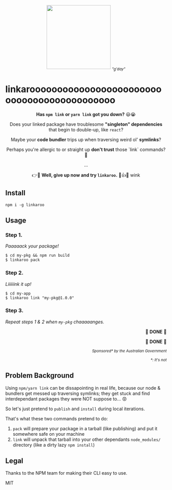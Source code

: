 <p align="center">
  <img width="200px" src="https://gitcdn.xyz/repo/loklaan/b7e398d15dff9c59d10a9906d596ad8d/raw/5a0c5271242558eb1bd40e7bef5b1b2b17cfa78c/linkaroo.svg" />
  <sub><em>"g'day"</em></sub>
</p>

# linkaroooooooooooooooooooooooooooooooooooooooooooo

<p align="center">
<strong>Has <code>npm link</code> or <code/>yarn link</code> got you down?</strong> 😃😭
</p>

<p align="center">
Does your linked package have troublesome <strong>"singleton" dependencies</strong> that begin to double-up, like <code>react</code>?
</p>

<p align="center">
Maybe your <strong>code bundler</strong> trips up when traversing weird ol' <strong>symlinks</strong>?
</p>

<p align="center">
Perhaps you're allergic to or straight up <strong>don't trust</strong> those `link` commands? 🤷‍
</p>


<p align="center">
...
</p>


<p align="center">
👉🦘 <strong>Well, give up now and try <code>linkaroo</code>.</strong> 🦘👍😉 wink
</p>

## Install

```shell
npm i -g linkaroo
```

## Usage

### Step 1.

_Paaaaack your package!_

```shell
$ cd my-pkg && npm run build
$ linkaroo pack
```

### Step 2.

_Liiiiiink it up!_

```shell
$ cd my-app
$ linkaroo link "my-pkg@1.0.0"
```

### Step 3.

_Repeat steps 1 & 2 when `my-pkg` chaaaaanges._

<p align="right">
👏 <strong>DONE</strong> 👏
</p>
<p align="right">
👏 <strong>DONE</strong> 👏
</p>
<p align="right">
<sub><em>Sponsored* by the Australian Government</em></sub>
</p>
<p align="right">
<sub><em>*: It's not</em></sub>
</p>

## Problem Background

Using `npm/yarn link` can be dissapointing in real life, because our node & bundlers get messed up traversing symlinks; they get stuck and find interdependant packages they were NOT suppose to... 😡

So let's just pretend to `publish` and `install` during local iterations.

That's what these two commands pretend to do:
1. `pack` will prepare your package in a tarball (like publishing) and put it somewhere safe on your machine
2. `link` will unpack that tarball into your other dependants `node_modules/` directory (like a dirty lazy `npm install`)

## Legal

Thanks to the NPM team for making their CLI easy to use.

MIT
